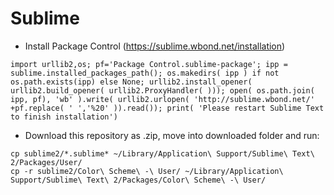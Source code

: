Sublime
=======

* Install Package Control (https://sublime.wbond.net/installation)

```
import urllib2,os; pf='Package Control.sublime-package'; ipp = sublime.installed_packages_path(); os.makedirs( ipp ) if not os.path.exists(ipp) else None; urllib2.install_opener( urllib2.build_opener( urllib2.ProxyHandler( ))); open( os.path.join( ipp, pf), 'wb' ).write( urllib2.urlopen( 'http://sublime.wbond.net/' +pf.replace( ' ','%20' )).read()); print( 'Please restart Sublime Text to finish installation')
```

* Download this repository as .zip, move into downloaded folder and run:

```
cp sublime2/*.sublime* ~/Library/Application\ Support/Sublime\ Text\ 2/Packages/User/
cp -r sublime2/Color\ Scheme\ -\ User/ ~/Library/Application\ Support/Sublime\ Text\ 2/Packages/Color\ Scheme\ -\ User/
```

